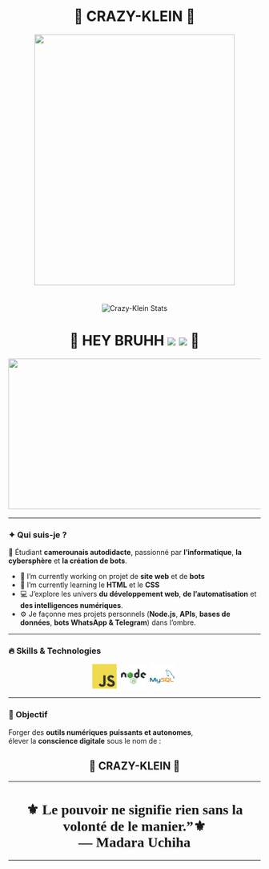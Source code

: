 <h1 align="center">  
 👑 CRAZY-KLEIN 👑    
</h1>  
  
<div id="header" align="center">  
  <!-- Logo / Bannière -->  
  <img src="https://files.catbox.moe/iypgnx.jpg" width="400" height="500"/>    
  <br><br>  
</div>  
   
<!-- Compteur de vues + Stats -->  
<div align="center">  
  <img src="https://komarev.com/ghpvc/?username=Crazy-klein&style=flat-square&color=blue" alt=""/>  
  <br>  
  <img src="https://github-readme-stats.vercel.app/api?username=Crazy-klein&show_icons=true&theme=radical" alt="Crazy-Klein Stats"/>  
</div>  
  
<h1 align="center">  
 👑 HEY BRUHH    
 <img src="https://media.giphy.com/media/hvRJCLFzcasrR4ia7z/giphy.gif" width="30px"/>  
 <img src="https://media.giphy.com/media/ASd0Ukj0y3qMM/giphy.gif" width="30px"/>  
 👑  
</h1>  
  
<div align="center">  
   <img src="https://media.giphy.com/media/dWesBcTLavkZuG35MI/giphy.gif" width="600" height="300"/>  
</div>  
  
---  
  
### ✦ Qui suis-je ?    
  
👑 Étudiant **camerounais autodidacte**, passionné par **l’informatique**, **la cybersphère** et **la création de bots**.    
- 🔭 I’m currently working on projet de **site web** et de **bots**
- 🌱 I’m currently learning le **HTML** et le **CSS** 
- 💻 J’explore les univers **du développement web**, **de l’automatisation** et **des intelligences numériques**.    
- ⚙️ Je façonne mes projets personnels (**Node.js**, **APIs**, **bases de données**, **bots WhatsApp & Telegram**) dans l’ombre.    
  
---  
  
### 🔥 Skills & Technologies    
  
<div align="center">  
  <img src="https://github.com/devicons/devicon/blob/master/icons/javascript/javascript-original.svg" title="JavaScript" alt="JavaScript" width="50" height="50"/>&nbsp;  
  <img src="https://github.com/devicons/devicon/blob/master/icons/nodejs/nodejs-original-wordmark.svg" title="NodeJS" alt="NodeJS" width="50" height="50"/>&nbsp;  
  <img src="https://github.com/devicons/devicon/blob/master/icons/mysql/mysql-original-wordmark.svg" title="MySQL" alt="MySQL" width="50" height="50"/>&nbsp;  
</div>  
  
---  
  
### 🎯 Objectif    
  
Forger des **outils numériques puissants et autonomes**,  
élever la **conscience digitale** sous le nom de :  
  
<h2 align="center">  
👑 CRAZY-KLEIN 👑  
</h2>  
  
---  
  
<h1 align="center" style="font-family:serif;">  
⚜️ Le pouvoir ne signifie rien sans la volonté de le manier.”⚜️  
<br>— Madara Uchiha  
</h1>  
  
---

<!--
**Crazy-klein/Crazy-klein** is a ✨ _special_ ✨ repository because its `README.md` (this file) appears on your GitHub profile.

Here are some ideas to get you started:

- 🔭 I’m currently working on ...
- 🌱 I’m currently learning ...
- 👯 I’m looking to collaborate on ...
- 🤔 I’m looking for help with ...
- 💬 Ask me about ...
- 📫 How to reach me: ...
- 😄 Pronouns: ...
- ⚡ Fun fact: ...
-->
